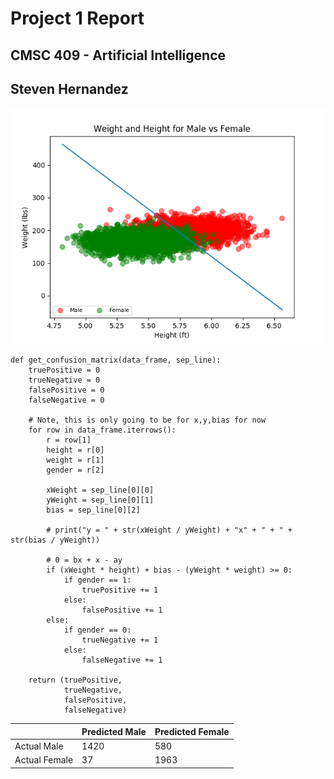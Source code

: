 # Project 1 Report

## CMSC 409 - Artificial Intelligence

## Steven Hernandez

![](test.png)

```
def get_confusion_matrix(data_frame, sep_line):
    truePositive = 0
    trueNegative = 0
    falsePositive = 0
    falseNegative = 0

    # Note, this is only going to be for x,y,bias for now
    for row in data_frame.iterrows():
        r = row[1]
        height = r[0]
        weight = r[1]
        gender = r[2]

        xWeight = sep_line[0][0]
        yWeight = sep_line[0][1]
        bias = sep_line[0][2]

        # print("y = " + str(xWeight / yWeight) + "x" + " + " + str(bias / yWeight))

        # 0 = bx + x - ay
        if (xWeight * height) + bias - (yWeight * weight) >= 0:
            if gender == 1:
                truePositive += 1
            else:
                falsePositive += 1
        else:
            if gender == 0:
                trueNegative += 1
            else:
                falseNegative += 1

    return (truePositive,
            trueNegative,
            falsePositive,
            falseNegative)

```

|  | Predicted Male | Predicted Female | 
| --- | --- | --- | 
| Actual Male | 1420 | 580 | test | 
| Actual Female | 37 | 1963 | 

